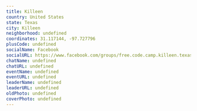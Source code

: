 ```yaml
---
title: Killeen
country: United States
state: Texas
city: Killeen
neighborhood: undefined
coordinates: 31.117144, -97.727796
plusCode: undefined
socialName: Facebook
socialURL: https://www.facebook.com/groups/free.code.camp.killeen.texas
chatName: undefined
chatURL: undefined
eventName: undefined
eventURL: undefined
leaderName: undefined
leaderURL: undefined
oldPhoto: undefined
coverPhoto: undefined
---
```

